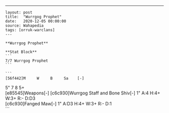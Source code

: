 ---
    layout: post
    title:  "Wurrgog Prophet"
    date:   2020-12-05 00:00:00
    source: Wahapedia
    tags: [orruk-warclans]
    ---
    
    **Wurrgog Prophet**
    
    **Stat Block**
    ```
    7/7 Wurrgog Prophet
    ```
    
    ```
    [56f442]M     W     B     Sa    [-]
5"    7     8     5+    
[e85545]Weapons[-]
[c6c930]Wurrgog Staff and Bone Shiv[-]
1"     A:4    H:4+   W:3+   R:-    D:D3  
[c6c930]Fanged Maw[-]
1"     A:D3   H:4+   W:3+   R:-    D:1   
    ```
    
    
    